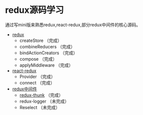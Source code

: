 # redux源码学习 #

通过写mini版来熟悉redux,react-redux,部分redux中间件的核心源码。

* [redux](./src/redux.js) 
    * createStore （完成）
    * combineReducers  （完成）
    * bindActionCreators  （完成）
    * compose （完成）
    * applyMiddleware （完成）
* [react-redux](./src/react-redux.js)
    * Provider （完成）
    * connect  （完成）
* [redux中间件](./src/middlewares)
    * [redux-thunk](./src/middlewares/redux_thunk.js) （完成）
    * redux-logger （未完成）
    * Reselect （未完成）


